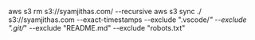 aws s3 rm s3://syamjithas.com/ --recursive
aws s3 sync ./ s3://syamjithas.com --exact-timestamps --exclude ".vscode/*"  --exclude ".git/*" --exclude "README.md" --exclude "robots.txt"